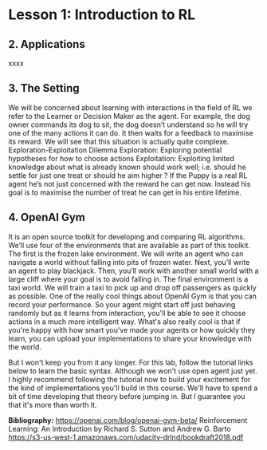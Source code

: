 

# Lesson 1: Introduction to RL

## 2. Applications

xxxx

## 3. The Setting

We will be concerned about learning with interactions in the field of RL we refer to the Learner or Decision Maker as the agent.
For example, the dog owner commands its dog to sit, the dog doesn’t understand so he will try one of the many actions it can do. It then waits for a feedback to maximise its reward. We will see that this situation is actually quite complexe.
Exploration-Exploitation Dilemma
Exploration: Exploring potential hypotheses for how to choose actions
Exploitation: Exploiting limited knowledge about what is already known should work well; i.e. should he settle for just one treat or should he aim higher ?
If the Puppy is a real RL agent he’s not just concerned with the reward he can get now. Instead his goal is to maximise the number of treat he can get in his entire lifetime.

## 4. OpenAI Gym
It is an open source toolkit for developing and comparing RL algorithms. We’ll use four of the environments that are available as part of this toolkit.
The first is the frozen lake environment. We will write an agent who can navigate a world without falling into pits of frozen water. Next, you’ll write an agent to play blackjack. Then, you’ll work with another small world with a large cliff where your goal is to avoid falling in. The final environment is a taxi world. We will train a taxi to pick up and drop off passengers as quickly as possible.
One of the really cool things about OpenAI Gym is that you can record your performance. 
So your agent might start off just behaving randomly but as it learns from interaction, 
you'll be able to see it choose actions in a much more intelligent way. What's also really cool is that if you're happy with how smart you've made your agents or how quickly they learn, you can upload your implementations to share your knowledge with the world. 

But I won't keep you from it any longer. For this lab, follow the tutorial links below to learn the basic syntax.
Although we won't use open agent just yet. I highly recommend following the tutorial now to build 
your excitement for the kind of implementations you'll build in this course. We'll have to spend a bit of time developing that theory before jumping in. But I guarantee you that it's more than worth it.

**Bibliography:**
https://openai.com/blog/openai-gym-beta/
Reinforcement Learning: An Introduction by Richard S. Sutton and Andrew G. Barto
https://s3-us-west-1.amazonaws.com/udacity-drlnd/bookdraft2018.pdf
